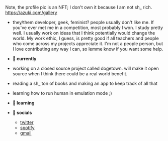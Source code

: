Note, the profile pic is an NFT; I don't own it because I am not sh_ rich. https://azuki.com/gallery
- they/them
developer, geek, feminist? people usually don't like me.
If you've ever met me in a competition, most probably I won.
I study pretty well. I usually work on ideas that I think potentially would change the world.
My work ethic, I guess, is pretty good if all teachers and people who come across my projects appreciate it.
I'm not a people person, but I love contributing any way I can, so lemme know if you want some help. 

- **🌱 currently**
- working on a closed source project called dogetown. will make it open source when I think there could be a real world benefit.
- reading a sh_ ton of books and making an app to keep track of all that
- learning how to run human in emulation mode ;)

- **🧠 learning**

- **👋 socials**
  - [twitter](https://twitter.com/lulzsimp)
  - [spotify](https://open.spotify.com/user/815dtm3xmihs025i3yj2m0tfh)
  - [gmail](mailto:natechnologies2007@gmail.com)

